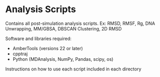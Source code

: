 # Analysis Scripts

Contains all post-simulation analysis scripts.
Ex: RMSD, RMSF, Rg, DNA Unwrapping, MM/GBSA, DBSCAN Clustering, 2D RMSD

Software and libraries required:

- AmberTools (versions 22 or later)
- cpptraj
- Python (MDAnalysis, NumPy, Pandas, scipy, os)

Instructions on how to use each script included in each directory
